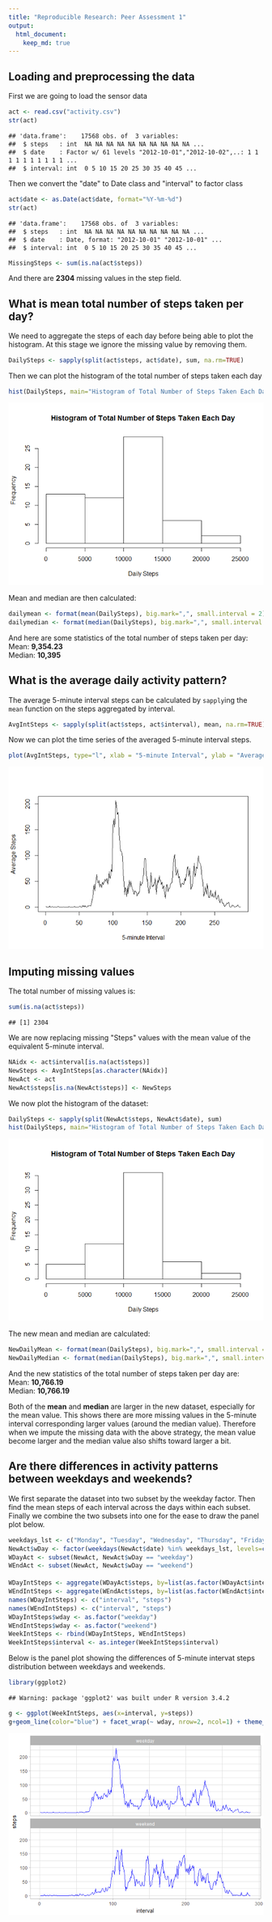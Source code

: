 ```yaml
---
title: "Reproducible Research: Peer Assessment 1"
output: 
  html_document:
    keep_md: true
---
```



## Loading and preprocessing the data
First we are going to load the sensor data

```r
act <- read.csv("activity.csv")
str(act)
```

```
## 'data.frame':	17568 obs. of  3 variables:
##  $ steps   : int  NA NA NA NA NA NA NA NA NA NA ...
##  $ date    : Factor w/ 61 levels "2012-10-01","2012-10-02",..: 1 1 1 1 1 1 1 1 1 1 ...
##  $ interval: int  0 5 10 15 20 25 30 35 40 45 ...
```
Then we convert the "date" to Date class and "interval" to factor class

```r
act$date <- as.Date(act$date, format="%Y-%m-%d")
str(act)
```

```
## 'data.frame':	17568 obs. of  3 variables:
##  $ steps   : int  NA NA NA NA NA NA NA NA NA NA ...
##  $ date    : Date, format: "2012-10-01" "2012-10-01" ...
##  $ interval: int  0 5 10 15 20 25 30 35 40 45 ...
```

```r
MissingSteps <- sum(is.na(act$steps))
```
And there are **2304** missing values in the step field.

## What is mean total number of steps taken per day?
We need to aggregate the steps of each day before being able to plot the histogram.  At this stage we ignore the missing value by removing them.

```r
DailySteps <- sapply(split(act$steps, act$date), sum, na.rm=TRUE)
```

Then we can plot the histogram of the total number of steps taken each day

```r
hist(DailySteps, main="Histogram of Total Number of Steps Taken Each Day", xlab = "Daily Steps")
```

![](PA1_template_files/figure-html/unnamed-chunk-4-1.png)<!-- -->

Mean and median are then calculated:

```r
dailymean <- format(mean(DailySteps), big.mark=",", small.interval = 2)
dailymedian <- format(median(DailySteps), big.mark=",", small.interval = 2)
```
And here are some statistics of the total number of steps taken per day:  
Mean: **9,354.23**  
Median: **10,395**


## What is the average daily activity pattern?
The average 5-minute interval steps can be calculated by `sapply`ing the `mean` function on the steps aggregated by interval.

```r
AvgIntSteps <- sapply(split(act$steps, act$interval), mean, na.rm=TRUE)
```

Now we can plot the time series of the averaged 5-minute interval steps.

```r
plot(AvgIntSteps, type="l", xlab = "5-minute Interval", ylab = "Average Steps")
```

![](PA1_template_files/figure-html/unnamed-chunk-7-1.png)<!-- -->


## Imputing missing values
The total number of missing values is:

```r
sum(is.na(act$steps))
```

```
## [1] 2304
```

We are now replacing missing "Steps" values with the mean value of the equivalent 5-minute interval.

```r
NAidx <- act$interval[is.na(act$steps)]
NewSteps <- AvgIntSteps[as.character(NAidx)]
NewAct <- act
NewAct$steps[is.na(NewAct$steps)] <- NewSteps
```
We now plot the histogram of the dataset:

```r
DailySteps <- sapply(split(NewAct$steps, NewAct$date), sum)
hist(DailySteps, main="Histogram of Total Number of Steps Taken Each Day", xlab = "Daily Steps")
```

![](PA1_template_files/figure-html/unnamed-chunk-10-1.png)<!-- -->

The new mean and median are calculated:

```r
NewDailyMean <- format(mean(DailySteps), big.mark=",", small.interval = 2)
NewDailyMedian <- format(median(DailySteps), big.mark=",", small.interval = 2)
```
And the new statistics of the total number of steps taken per day are:  
Mean: **10,766.19**  
Median: **10,766.19**  

Both of the **mean** and **median** are larger in the new dataset, especially for the mean value.  This shows there are more missing values in the 5-minute interval corresponding larger values (around the median value).  Therefore when we impute the missing data with the above strategy, the mean value become larger and the median value also shifts toward larger a bit.


## Are there differences in activity patterns between weekdays and weekends?
We first separate the dataset into two subset by the weekday factor.  Then find the mean steps of each interval across the days within each subset.  Finally we combine the two subsets into one for the ease to draw the panel plot below.

```r
weekdays_lst <- c("Monday", "Tuesday", "Wednesday", "Thursday", "Friday")
NewAct$wDay <- factor(weekdays(NewAct$date) %in% weekdays_lst, levels=c(TRUE, FALSE), labels=c("weekday", "weekend"))
WDayAct <- subset(NewAct, NewAct$wDay == "weekday")
WEndAct <- subset(NewAct, NewAct$wDay == "weekend")

WDayIntSteps <- aggregate(WDayAct$steps, by=list(as.factor(WDayAct$interval)), FUN=mean)
WEndIntSteps <- aggregate(WEndAct$steps, by=list(as.factor(WEndAct$interval)), FUN=mean)
names(WDayIntSteps) <- c("interval", "steps")
names(WEndIntSteps) <- c("interval", "steps")
WDayIntSteps$wday <- as.factor("weekday")
WEndIntSteps$wday <- as.factor("weekend")
WeekIntSteps <- rbind(WDayIntSteps, WEndIntSteps)
WeekIntSteps$interval <- as.integer(WeekIntSteps$interval)
```

Below is the panel plot showing the differences of 5-minute intervat steps distribution between weekdays and weekends.

```r
library(ggplot2)
```

```
## Warning: package 'ggplot2' was built under R version 3.4.2
```

```r
g <- ggplot(WeekIntSteps, aes(x=interval, y=steps))
g+geom_line(color="blue") + facet_wrap(~ wday, nrow=2, ncol=1) + theme_light()
```

![](PA1_template_files/figure-html/unnamed-chunk-13-1.png)<!-- -->







